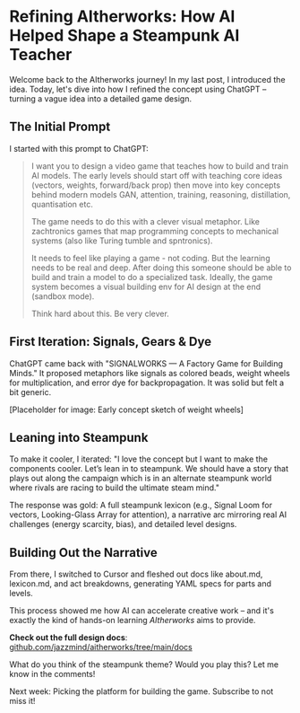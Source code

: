 # Refining AItherworks: How AI Helped Shape a Steampunk AI Teacher

Welcome back to the AItherworks journey! In my last post, I introduced the idea. Today, let's dive into how I refined the concept using ChatGPT – turning a vague idea into a detailed game design.

## The Initial Prompt

I started with this prompt to ChatGPT:

> I want you to design a video game that teaches how to build and train AI models. The early levels should start off with teaching core ideas (vectors, weights, forward/back prop) then move into key concepts behind modern models GAN, attention, training, reasoning, distillation, quantisation etc. 
>
> The game needs to do this with a clever visual metaphor. Like zachtronics games that map programming concepts to mechanical systems (also like Turing tumble and spntronics). 
>
> It needs to feel like playing a game - not coding. But the learning needs to be real and deep. After doing this someone should be able to build and train a model to do a specialized task. Ideally, the game system becomes a visual building env for AI design at the end (sandbox mode). 
>
> Think hard about this. Be very clever.

## First Iteration: Signals, Gears & Dye

ChatGPT came back with "SIGNALWORKS — A Factory Game for Building Minds." It proposed metaphors like signals as colored beads, weight wheels for multiplication, and error dye for backpropagation. It was solid but felt a bit generic.

[Placeholder for image: Early concept sketch of weight wheels]

## Leaning into Steampunk

To make it cooler, I iterated: "I love the concept but I want to make the components cooler. Let’s lean in to steampunk. We should have a story that plays out along the campaign which is in an alternate steampunk world where rivals are racing to build the ultimate steam mind."

The response was gold: A full steampunk lexicon (e.g., Signal Loom for vectors, Looking-Glass Array for attention), a narrative arc mirroring real AI challenges (energy scarcity, bias), and detailed level designs.

## Building Out the Narrative

From there, I switched to Cursor and fleshed out docs like about.md, lexicon.md, and act breakdowns, generating YAML specs for parts and levels.

This process showed me how AI can accelerate creative work – and it's exactly the kind of hands-on learning *AItherworks* aims to provide.

**Check out the full design docs**: [github.com/jazzmind/aitherworks/tree/main/docs](https://github.com/jazzmind/aitherworks/tree/main/docs)

What do you think of the steampunk theme? Would you play this? Let me know in the comments!

Next week: Picking the platform for building the game. Subscribe to not miss it!

